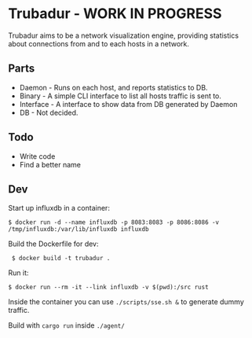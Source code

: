 # Trubadur - WORK IN PROGRESS
Trubadur aims to be a network visualization engine, providing statistics about connections from and to each hosts in a network. 

## Parts
 * Daemon - Runs on each host, and reports statistics to DB.
 * Binary - A simple CLI interface to list all hosts traffic is sent to.
 * Interface - A interface to show data from DB generated by Daemon
 * DB - Not decided.

## Todo
 * Write code
 * Find a better name


## Dev
  Start up influxdb in a container:

  `$ docker run -d --name influxdb -p 8083:8083 -p 8086:8086 -v /tmp/influxdb:/var/lib/influxdb influxdb`

  Build the Dockerfile for dev:

  ` $ docker build -t trubadur .`

  Run it:

  `$ docker run --rm -it --link influxdb -v $(pwd):/src rust`

  Inside the container you can use `./scripts/sse.sh &` to generate dummy traffic.

  Build with `cargo run` inside `./agent/`
